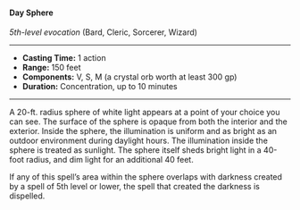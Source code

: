 #### Day Sphere
*5th-level evocation* (Bard, Cleric, Sorcerer, Wizard)
___
- **Casting Time:** 1 action
- **Range:** 150 feet
- **Components:** V, S, M (a crystal orb worth at least 300 gp)
- **Duration:** Concentration, up to 10 minutes
---
A 20-ft. radius sphere of white light appears at a point of your choice you can see. The surface of the sphere is opaque from both the interior and the exterior. Inside the sphere, the illumination is uniform and as bright as an outdoor environment during daylight hours. The illumination inside the sphere is treated as sunlight. The sphere itself sheds bright light in a 40-foot radius, and dim light for an additional 40 feet.

If any of this spell’s area within the sphere overlaps with darkness created by a spell of 5th level or lower, the spell that created the darkness is dispelled.
